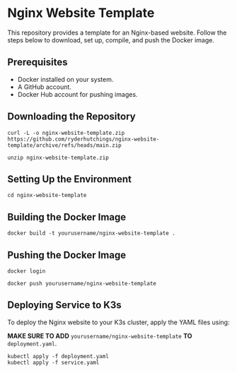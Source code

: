# Nginx Website Template

This repository provides a template for an Nginx-based website. Follow the steps below to download, set up, compile, and push the Docker image.

## Prerequisites

* Docker installed on your system.
* A GitHub account.
* Docker Hub account for pushing images.

## Downloading the Repository

```
curl -L -o nginx-website-template.zip https://github.com/ryderhutchings/nginx-website-template/archive/refs/heads/main.zip

unzip nginx-website-template.zip
```

## Setting Up the Environment

```
cd nginx-website-template
```

## Building the Docker Image

```
docker build -t yourusername/nginx-website-template .
```

## Pushing the Docker Image

```
docker login

docker push yourusername/nginx-website-template
```

## Deploying Service to K3s
To deploy the Nginx website to your K3s cluster, apply the YAML files using:

**MAKE SURE TO ADD** `yourusername/nginx-website-template` **TO** `deployment.yaml`.

```
kubectl apply -f deployment.yaml
kubectl apply -f service.yaml
```
